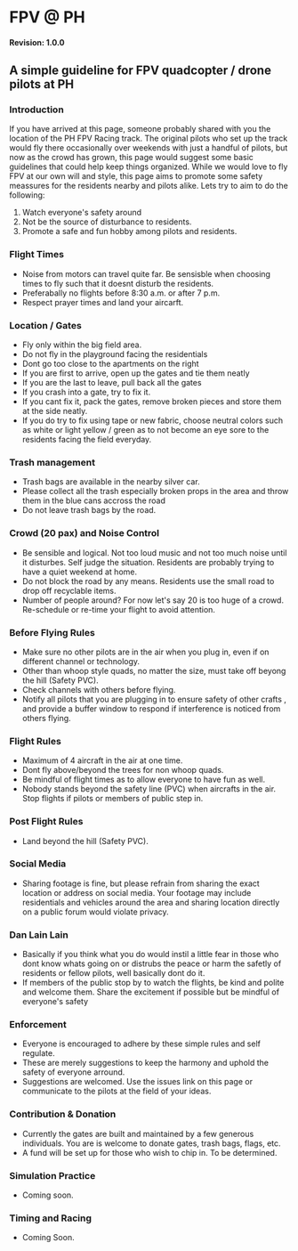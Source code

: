 # FPV @ PH
#### Revision: 1.0.0
## A simple guideline for FPV quadcopter / drone pilots at PH

### Introduction
If you have arrived at this page, someone probably shared with you the location of the PH FPV Racing track. The original pilots who set up the track would fly there occasionally over weekends with just a handful of pilots, but now as the crowd has grown, this page would suggest some basic guidelines that could help keep things organized. While we would love to fly FPV at our own will and style, this page aims to promote some safety meassures for the residents nearby and pilots alike. Lets try to aim to do the following:

1. Watch everyone's safety around
2. Not be the source of disturbance to residents.
3. Promote a safe and fun hobby among pilots and residents. 

### Flight Times
- Noise from motors can travel quite far. Be sensisble when choosing times to fly such that it doesnt disturb the residents. 
- Preferabally no flights before 8:30 a.m. or after 7 p.m. 
- Respect prayer times and land your aircarft. 

### Location / Gates 
- Fly only within the big field area. 
- Do not fly in the playground facing the residentials 
- Dont go too close to the apartments on the right
- If you are first to arrive, open up the gates and tie them neatly
- If you are the last to leave, pull back all the gates
- If you crash into a gate, try to fix it. 
- If you cant fix it, pack the gates, remove broken pieces and store them at the side neatly.
- If you do try to fix using tape or new fabric, choose neutral colors such as white or light yellow / green as to not become an eye sore to the residents facing the field everyday. 

### Trash management
- Trash bags are available in the nearby silver car.  
- Please collect all the trash especially broken props in the area and throw them in the blue cans accross the road
- Do not leave trash bags by the road. 

### Crowd (20 pax) and Noise Control
- Be sensible and logical. Not too loud music and not too much noise until it disturbes. Self judge the situation. Residents are probably trying to have a quiet weekend at home.
- Do not block the road by any means. Residents use the small road to drop off recyclable items. 
- Number of people around? For now let's say 20 is too huge of a crowd. Re-schedule or re-time your flight to avoid attention. 

### Before Flying Rules
- Make sure no other pilots are in the air when you plug in, even if on different channel or technology.
- Other than whoop style quads, no matter the size, must take off beyong the hill (Safety PVC).
- Check channels with others before flying.
- Notify all pilots that you are plugging in to ensure safety of other crafts , and provide a buffer window to respond if interference is noticed from others flying.

### Flight Rules
- Maximum of 4 aircraft in the air at one time. 
- Dont fly above/beyond the trees for non whoop quads. 
- Be mindful of flight times as to allow everyone to have fun as well. 
- Nobody stands beyond the safety line (PVC) when aircrafts in the air. Stop flights if pilots or members of public step in.

### Post Flight Rules
- Land beyond the hill (Safety PVC). 

### Social Media 
- Sharing footage is fine, but please refrain from sharing the exact location or address on social media. Your footage may include residentials and vehicles around the area and sharing location directly on a public forum would violate privacy. 

### Dan Lain Lain
- Basically if you think what you do would instil a little fear in those who dont know whats going on or distrubs the peace or harm the safetly of residents or fellow pilots, well basically dont do it. 
- If members of the public stop by to watch the flights, be kind and polite and welcome them. Share the excitement if possible but be mindful of everyone's safety

### Enforcement
- Everyone is encouraged to adhere by these simple rules and self regulate. 
- These are merely suggestions to keep the harmony and uphold the safety of everyone arround. 
- Suggestions are welcomed. Use the issues link on this page or communicate to the pilots at the field of your ideas. 

### Contribution & Donation
- Currently the gates are built and maintained by a few generous individuals. You are is welcome to donate gates, trash bags, flags, etc. 
- A fund will be set up for those who wish to chip in. To be determined. 

### Simulation Practice
 - Coming soon.

 ### Timing and Racing
 - Coming Soon.